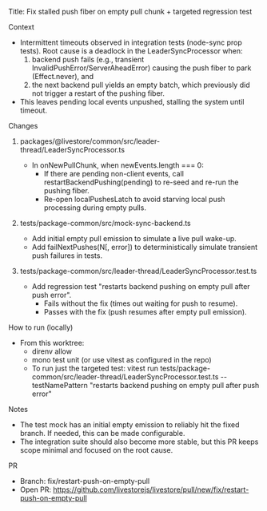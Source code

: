 Title: Fix stalled push fiber on empty pull chunk + targeted regression test

Context
- Intermittent timeouts observed in integration tests (node-sync prop tests). Root cause is a deadlock in the LeaderSyncProcessor when:
  1) backend push fails (e.g., transient InvalidPushError/ServerAheadError) causing the push fiber to park (Effect.never), and
  2) the next backend pull yields an empty batch, which previously did not trigger a restart of the pushing fiber.
- This leaves pending local events unpushed, stalling the system until timeout.

Changes
1) packages/@livestore/common/src/leader-thread/LeaderSyncProcessor.ts
   - In onNewPullChunk, when newEvents.length === 0:
     - If there are pending non-client events, call restartBackendPushing(pending) to re-seed and re-run the pushing fiber.
     - Re-open localPushesLatch to avoid starving local push processing during empty pulls.

2) tests/package-common/src/mock-sync-backend.ts
   - Add initial empty pull emission to simulate a live pull wake-up.
   - Add failNextPushes(N[, error]) to deterministically simulate transient push failures in tests.

3) tests/package-common/src/leader-thread/LeaderSyncProcessor.test.ts
   - Add regression test "restarts backend pushing on empty pull after push error".
     - Fails without the fix (times out waiting for push to resume).
     - Passes with the fix (push resumes after empty pull emission).

How to run (locally)
- From this worktree:
  - direnv allow
  - mono test unit (or use vitest as configured in the repo)
  - To run just the targeted test: vitest run tests/package-common/src/leader-thread/LeaderSyncProcessor.test.ts --testNamePattern "restarts backend pushing on empty pull after push error"

Notes
- The test mock has an initial empty emission to reliably hit the fixed branch. If needed, this can be made configurable.
- The integration suite should also become more stable, but this PR keeps scope minimal and focused on the root cause.

PR
- Branch: fix/restart-push-on-empty-pull
- Open PR: https://github.com/livestorejs/livestore/pull/new/fix/restart-push-on-empty-pull

